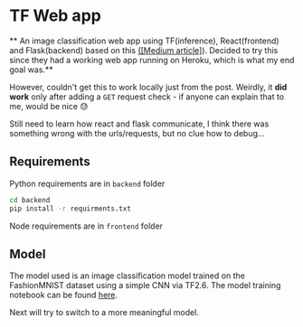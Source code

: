 # TF Web app 

** An image classification web app using TF(inference), React(frontend) and Flask(backend) based on this [([Medium article]](https://medium.com/sopra-steria-norge/build-a-simple-image-classification-app-using-react-keras-and-flask-7b9075e3b6f5)). Decided to try this since they had a working web app running on Heroku, which is what my end goal was.**



However, couldn't get this to work locally just from the post. Weirdly, it **did work** only after adding a `GET` request check - if anyone can explain that to me, would be nice :sweat:



Still need to learn how react and flask communicate, I think there was something wrong with the urls/requests, but no clue how to debug...

## Requirements
Python requirements are in `backend` folder
```bash
cd backend
pip install -r requirments.txt
```

Node requirements are in `frontend` folder

## Model
The model used is an image classification model trained on the FashionMNIST dataset using a simple CNN via TF2.6. The model training notebook can be found [here](https://github.com/mtc-20/Machine_learning_projects/blob/MTC/Fashion_classification/Fashion_classification.ipynb).


Next will try to switch to a more meaningful model.